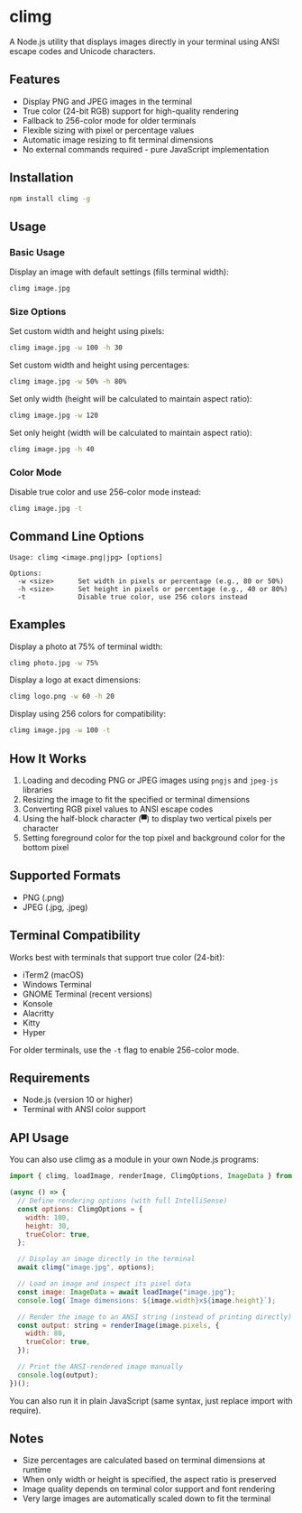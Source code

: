 # climg
A Node.js utility that displays images directly in your terminal using ANSI escape codes and Unicode characters.

## Features
- Display PNG and JPEG images in the terminal
- True color (24-bit RGB) support for high-quality rendering
- Fallback to 256-color mode for older terminals
- Flexible sizing with pixel or percentage values
- Automatic image resizing to fit terminal dimensions
- No external commands required - pure JavaScript implementation

## Installation
```bash
npm install climg -g
```

## Usage
### Basic Usage
Display an image with default settings (fills terminal width):

```bash
climg image.jpg
```

### Size Options
Set custom width and height using pixels:

```bash
climg image.jpg -w 100 -h 30
```

Set custom width and height using percentages:
```bash
climg image.jpg -w 50% -h 80%
```

Set only width (height will be calculated to maintain aspect ratio):
```bash
climg image.jpg -w 120
```

Set only height (width will be calculated to maintain aspect ratio):

```bash
climg image.jpg -h 40
```

### Color Mode

Disable true color and use 256-color mode instead:
```bash
climg image.jpg -t
```

## Command Line Options

```
Usage: climg <image.png|jpg> [options]

Options:
  -w <size>      Set width in pixels or percentage (e.g., 80 or 50%)
  -h <size>      Set height in pixels or percentage (e.g., 40 or 80%)
  -t             Disable true color, use 256 colors instead
```

## Examples

Display a photo at 75% of terminal width:
```bash
climg photo.jpg -w 75%
```

Display a logo at exact dimensions:
```bash
climg logo.png -w 60 -h 20
```

Display using 256 colors for compatibility:
```bash
climg image.jpg -w 100 -t
```

## How It Works
1. Loading and decoding PNG or JPEG images using `pngjs` and `jpeg-js` libraries
2. Resizing the image to fit the specified or terminal dimensions
3. Converting RGB pixel values to ANSI escape codes
4. Using the half-block character (▀) to display two vertical pixels per character
5. Setting foreground color for the top pixel and background color for the bottom pixel

## Supported Formats

- PNG (.png)
- JPEG (.jpg, .jpeg)

## Terminal Compatibility

Works best with terminals that support true color (24-bit):
- iTerm2 (macOS)
- Windows Terminal
- GNOME Terminal (recent versions)
- Konsole
- Alacritty
- Kitty
- Hyper

For older terminals, use the `-t` flag to enable 256-color mode.

## Requirements

- Node.js (version 10 or higher)
- Terminal with ANSI color support

## API Usage

You can also use climg as a module in your own Node.js programs:

```javascript
import { climg, loadImage, renderImage, ClimgOptions, ImageData } from "climg";

(async () => {
  // Define rendering options (with full IntelliSense)
  const options: ClimgOptions = {
    width: 100,
    height: 30,
    trueColor: true,
  };

  // Display an image directly in the terminal
  await climg("image.jpg", options);

  // Load an image and inspect its pixel data
  const image: ImageData = await loadImage("image.jpg");
  console.log(`Image dimensions: ${image.width}x${image.height}`);

  // Render the image to an ANSI string (instead of printing directly)
  const output: string = renderImage(image.pixels, {
    width: 80,
    trueColor: true,
  });

  // Print the ANSI-rendered image manually
  console.log(output);
})();
```

You can also run it in plain JavaScript (same syntax, just replace import with require).

## Notes

- Size percentages are calculated based on terminal dimensions at runtime
- When only width or height is specified, the aspect ratio is preserved
- Image quality depends on terminal color support and font rendering
- Very large images are automatically scaled down to fit the terminal
